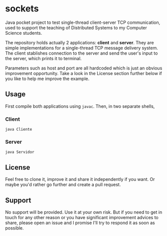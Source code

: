 # sockets
Java pocket project to test single-thread client-server TCP communication, used to support the teaching of Distributed Systems to my Computer Science students.

The repository holds actually 2 applications: **client** and **server**. They are simple implementations for a single-thread TCP message delivery system. The client stablishes connection to the server and send the user's input to the server, which prints it to terminal.

Parameters such as host and port are all hardcoded which is just an obvious improvement opportunity. Take a look in the License section further below if you like to help me improve the example.

## Usage
First compile both applications using ``javac``. Then, in two separate shells,

### Client
```
java Cliente
```

### Server
```
java Servidor
```

## License

Feel free to clone it, improve it and share it independently if you want. Or maybe you'd rather go further and create a pull request.

## Support
No support will be provided. Use it at your own risk. But if you need to get in touch for any other reason or you have significant improvement advices to share, please open an issue and I promise I'll try to respond it as soon as possible.